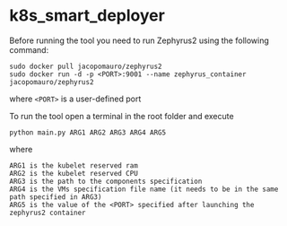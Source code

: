 # k8s_smart_deployer


Before running the tool you need to run Zephyrus2 using the following command:

```
sudo docker pull jacopomauro/zephyrus2
sudo docker run -d -p <PORT>:9001 --name zephyrus_container jacopomauro/zephyrus2
```
where ```<PORT>``` is a user-defined port

To run the tool open a terminal in the root folder and execute 
```
python main.py ARG1 ARG2 ARG3 ARG4 ARG5
```
where

```
ARG1 is the kubelet reserved ram
ARG2 is the kubelet reserved CPU
ARG3 is the path to the components specification
ARG4 is the VMs specification file name (it needs to be in the same path specified in ARG3)
ARG5 is the value of the <PORT> specified after launching the zephyrus2 container
```
